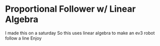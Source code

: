 # Proportional Follower w/ Linear Algebra
 I made this on a saturday
 So this uses linear algebra to make an ev3 robot follow a line
Enjoy
